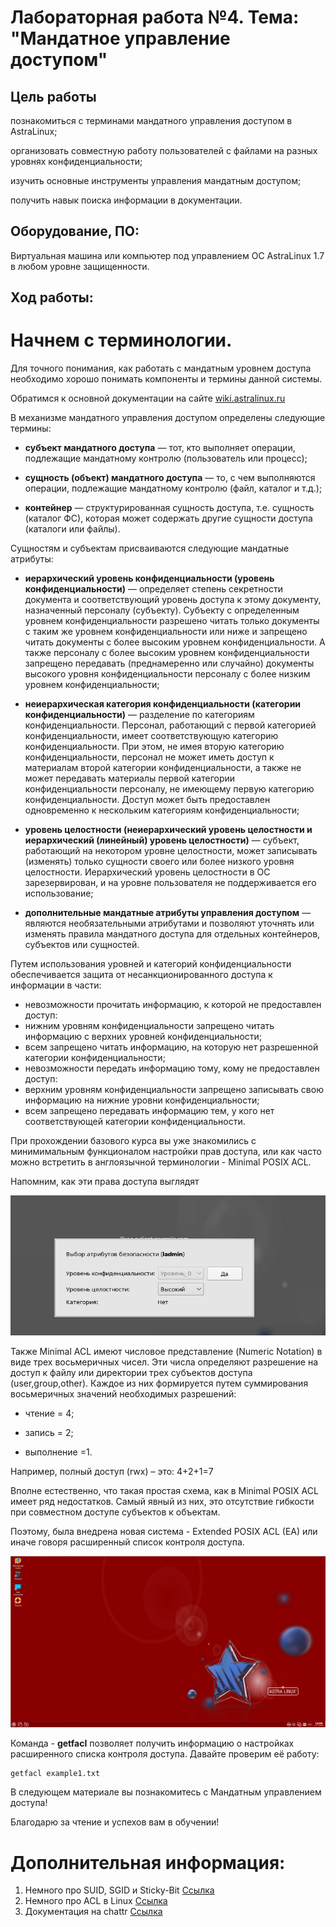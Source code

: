 # Лабораторная работа №4. Тема: "Мандатное управление доступом"
Цель работы
----------
познакомиться с терминами мандатного управления доступом в AstraLinux;

организовать совместную работу пользователей с файлами на разных уровнях конфиденциальности;

изучить основные инструменты управления мандатным доступом;

получить навык поиска информации в документации.

Оборудование, ПО:
----------

Виртуальная машина или компьютер под управлением ОС AstraLinux 1.7 в любом уровне защищенности.

Ход работы:
----------

# Начнем с терминологии.

Для точного понимания, как работать с мандатным уровнем доступа необходимо хорошо понимать компоненты и термины данной системы.

Обратимся к основной документации на сайте [wiki.astralinux.ru](https://wiki.astralinux.ru/pages/viewpage.action?pageId=153486002)

В механизме мандатного управления доступом определены следующие термины:

- **субъект мандатного доступа** — тот, кто выполняет операции, подлежащие мандатному контролю (пользователь или процесс);

- **сущность (объект) мандатного доступа** — то, с чем выполняются операции, подлежащие мандатному контролю (файл, каталог и т.д.);

- **контейнер** — структурированная сущность доступа, т.е. сущность (каталог ФС), которая может содержать другие сущности доступа (каталоги или файлы).

Сущностям и субъектам присваиваются следующие мандатные атрибуты:

- **иерархический уровень конфиденциальности (уровень конфиденциальности)** — определяет степень секретности документа и соответствующий уровень доступа к этому документу, назначенный персоналу (субъекту). Субъекту с определенным уровнем конфиденциальности разрешено читать только документы с таким же уровнем конфиденциальности или ниже и запрещено читать документы с более высоким уровнем конфиденциальности. А также персоналу с более высоким уровнем конфиденциальности запрещено передавать (преднамеренно или случайно) документы высокого уровня конфиденциальности персоналу с более низким уровнем конфиденциальности;

- **неиерархическая категория конфиденциальности (категории конфиденциальности)** — разделение по категориям конфиденциальности. Персонал, работающий с первой категорией конфиденциальности, имеет соответствующую категорию конфиденциальности. При этом, не имея вторую категорию конфиденциальности, персонал не может иметь доступ к материалам второй категории конфиденциальности, а также не может передавать материалы первой категории конфиденциальности персоналу, не имеющему первую категорию конфиденциальности. Доступ может быть предоставлен одновременно к нескольким категориям конфиденциальности;

- **уровень целостности (неиерархический уровень целостности и иерархический (линейный) уровень целостности)** — субъект, работающий на некотором уровне целостности, может записывать (изменять) только сущности своего или более низкого уровня целостности. Иерархический уровень целостности в ОС зарезервирован, и на уровне пользователя не поддерживается его использование;

- **дополнительные мандатные атрибуты управления доступом** — являются необязательными атрибутами и позволяют уточнять или изменять правила мандатного доступа для отдельных контейнеров, субъектов или сущностей.

Путем использования уровней и категорий конфиденциальности обеспечивается защита от несанкционированного доступа к информации в части:

- невозможности прочитать информацию, к которой не предоставлен доступ:
 - нижним уровням конфиденциальности запрещено читать информацию с верхних уровней конфиденциальности;
 - всем запрещено читать информацию, на которую нет разрешенной категории конфиденциальности;
- невозможности передать информацию тому, кому не предоставлен доступ:
 - верхним уровням конфиденциальности запрещено записывать свою информацию на нижние уровни конфиденциальности;
 - всем запрещено передавать информацию тем, у кого нет соответствующей категории конфиденциальности.


При прохождении базового курса вы уже знакомились с минимимальным функционалом настройки прав доступа, или как часто можно встретить в англоязычной терминологии - Minimal POSIX ACL.


Напомним, как эти права доступа выглядят

![Картинка](./Screen1.png)


Также Minimal ACL имеют числовое представление (Numeric Notation) в виде трех восьмеричных чисел. Эти числа определяют разрешение на доступ к файлу или директории трех субъектов доступа (user,group,other). Каждое из них формируется путем суммирования восьмеричных значений необходимых разрешений:

- чтение = 4;

- запись = 2;

- выполнение =1.

Например, полный доступ (rwx) – это: 4+2+1=7


Вполне естественно, что такая простая схема, как в Minimal POSIX ACL имеет ряд недостатков. Самый явный из них, это отсутствие гибкости при совместном доступе субъектов к объектам.

Поэтому, была внедрена новая система - Extended POSIX ACL (EA) или иначе говоря расширенный список контроля доступа.

![Картинка](./Screen2.png)

Команда - **getfacl** позволяет получить информацию о настройках расширенного списка контроля доступа. Давайте проверим её работу:

```console
getfacl example1.txt
```


В следующем материале вы познакомитесь с Мандатным управлением доступа!

Благодарю за чтение и успехов вам в обучении!


# Дополнительная информация:
1) Немного про SUID, SGID и Sticky-Bit [Ссылка](https://ruvds.com/ru/helpcenter/suid-sgid-sticky-bit-linux/)
2) Немного про ACL в Linux [Ссылка](https://wiki.archlinux.org/title/Access_Control_Lists_(%D0%A0%D1%83%D1%81%D1%81%D0%BA%D0%B8%D0%B9))
3) Документация на chattr [Ссылка](https://www.opennet.ru/man.shtml?topic=chattr&category=1&russian=0)
